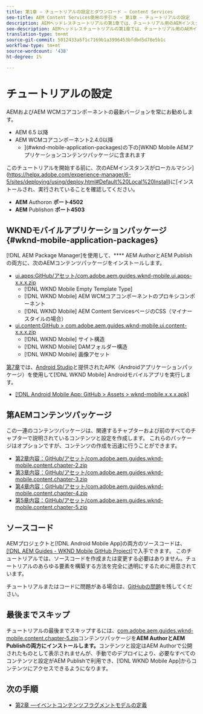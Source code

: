 ```yaml
---
title: 第1章 — チュートリアルの設定とダウンロード — Content Services
seo-title: AEM Content Services使用の手引き — 第1章 — チュートリアルの設定
description: AEMヘッドレスチュートリアルの第1章では、チュートリアル用のAEMインスタンスの基準設定について説明します。
seo-description: AEMヘッドレスチュートリアルの第1章では、チュートリアル用のAEMインスタンスの基準設定について説明します。
translation-type: tm+mt
source-git-commit: 5012433a5f1c7169b1a3996453bfdbd5d78e5b1c
workflow-type: tm+mt
source-wordcount: '438'
ht-degree: 1%

---
```



# チュートリアルの設定

AEMおよびAEM WCMコアコンポーネントの最新バージョンを常にお勧めします。

* AEM 6.5 以降
* AEM WCMコアコンポーネント2.4.0以降
   * ](#wknd-mobile-application-packages)の下の[WKND Mobile AEMアプリケーションコンテンツパッケージに含まれます

このチュートリアルを開始する前に、次のAEMインスタンスがローカルマシン](https://helpx.adobe.com/experience-manager/6-5/sites/deploying/using/deploy.html#Default%20Local%20Install)に[インストールされ、実行されていることを確認してください。

* **AEM** Authoron **ポート4502**
* **AEM** Publishon **ポート4503**

## WKNDモバイルアプリケーションパッケージ{#wknd-mobile-application-packages}

[!DNL AEM Package Manager]を使用して、**** AEM AuthorとAEM Publishの両方に、次のAEMコンテンツパッケージをインストールします。

* [ui.apps:GitHub/アセット/com.adobe.aem.guides.wknd-mobile.ui.apps-x.x.x.zip](https://github.com/adobe/aem-guides-wknd-mobile/releases/latest)
   * [!DNL WKND Mobile Empty Template Type]
   * [!DNL WKND Mobile] AEM WCMコアコンポーネントのプロキシコンポーネント
   * [!DNL WKND Mobile] AEM Content ServicesページのCSS（マイナースタイルの場合）
* [ui.content:GitHub > com.adobe.aem.guides.wknd-mobile.ui.content-x.x.x.zip](https://github.com/adobe/aem-guides-wknd-mobile/releases/latest)
   * [!DNL WKND Mobile] サイト構造
   * [!DNL WKND Mobile] DAMフォルダー構造
   * [!DNL WKND Mobile] 画像アセット

[第7章](./chapter-7.md)では、[Android Studio](https://developer.android.com/studio)と提供されたAPK（Androidアプリケーションパッケージ）を使用して[!DNL WKND Mobile] Androidモバイルアプリを実行します。

* [[!DNL Android Mobile App: GitHub > Assets > wknd-mobile.x.x.x.apk]](https://github.com/adobe/aem-guides-wknd-mobile/releases/latest)

## 第AEMコンテンツパッケージ

この一連のコンテンツパッケージは、関連するチャプターおよび前のすべてのチャプターで説明されているコンテンツと設定を作成します。 これらのパッケージはオプションですが、コンテンツの作成を迅速に行うことができます。

* [第2章内容：GitHub/アセット/com.adobe.aem.guides.wknd-mobile.content.chapter-2.zip](https://github.com/adobe/aem-guides-wknd-mobile/releases/latest)
* [第3章内容：GitHub/アセット/com.adobe.aem.guides.wknd-mobile.content.chapter-3.zip](https://github.com/adobe/aem-guides-wknd-mobile/releases/latest)
* [第4章内容：GitHub/アセット/com.adobe.aem.guides.wknd-mobile.content.chapter-4.zip](https://github.com/adobe/aem-guides-wknd-mobile/releases/latest)
* [第5章内容：GitHub/アセット/com.adobe.aem.guides.wknd-mobile.content.chapter-5.zip](https://github.com/adobe/aem-guides-wknd-mobile/releases/latest)

## ソースコード

AEMプロジェクトと[!DNL Android Mobile App]の両方のソースコードは、[[!DNL AEM Guides - WKND Mobile GitHub Project]](https://github.com/adobe/aem-guides-wknd-mobile)で入手できます。 このチュートリアルでは、ソースコードを作成または変更する必要はありません。チュートリアルのあらゆる要素を構築する方法を完全に透明にするために用意されています。

チュートリアルまたはコードに問題がある場合は、[GitHubの問題](https://github.com/adobe/aem-guides-wknd-mobile/issues)を残してください。

## 最後までスキップ

チュートリアルの最後までスキップするには、[com.adobe.aem.guides.wknd-mobile.content.chapter-5.zip](https://github.com/adobe/aem-guides-wknd-mobile/releases/latest)コンテンツパッケージを&#x200B;**AEM AuthorとAEM Publishの両方にインストールします。**&#x200B;コンテンツと設定はAEM Authorで公開されたものとして表示されませんが、手動でのデプロイにより、必要なすべてのコンテンツと設定がAEM Publishで利用でき、[!DNL WKND Mobile App]からコンテンツにアクセスできるようになります。


## 次の手順

* [第2章 —イベントコンテンツフラグメントモデルの定義](./chapter-2.md)
